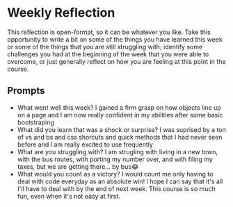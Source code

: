 # Weekly Reflection
This reflection is open-format, so it can be whatever you like. Take this opportunity to write a bit on some of the things you have learned this week or some of the things that you are still struggling with; identify some challenges you had at the beginning of the week that you were able to overcome, or just generally reflect on how you are feeling at this point in the course.

## Prompts
- What went well this week?
I gained a firm grasp on how objects line up on a page and I am now really confident in my abilities after some basic bootstraping
- What did you learn that was a shock or surprise?
I was suprised by a ton of vs and bs and css shorcuts and quick methods that I had never seen before and I am really excited to use frequently
- What are you struggling with?
I am strugling with living in a new town, with the bus routes, with porting my number over, and with filing my taxes, but we are getting there... by bus😂
- What would you count as a victory?
I would count me only having to deal with code everyday as an absolute win! I hope I can say that it's all I'll have to deal with by the end of next week. 
This course is so much fun, even when it's not easy at first. 

